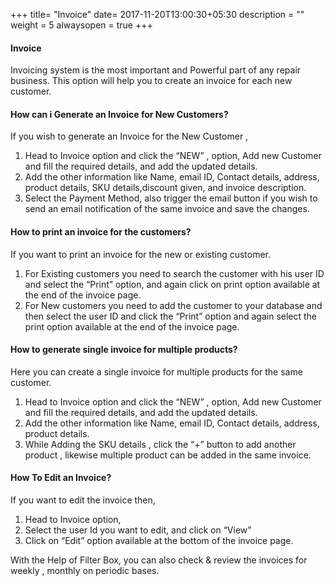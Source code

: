 +++
title= "Invoice"
date= 2017-11-20T13:00:30+05:30
description = ""
weight = 5
alwaysopen = true
+++

#### Invoice

Invoicing system is the most important and Powerful part of any repair business. This option will help you to create an invoice for each new customer.

#### How can i Generate an Invoice for New Customers?

If you wish to generate an Invoice for the New Customer ,

1. Head to Invoice option and click the “NEW” , option, Add new Customer and fill the required details, and add the updated details.
2. Add the other information like Name, email ID, Contact details, address, product details, SKU details,discount given, and invoice description.
3. Select the Payment Method, also trigger the email button if you wish to send an email notification of the same invoice and save the changes.

#### How to print an invoice for the customers?

 If you want to print an invoice for the new or existing customer.

1. For Existing customers you need to search the customer with his user ID and select the “Print” option, and again click on print option available at the end of the invoice page.
2. For New customers you need to add the customer to your database and then select the user ID and click the “Print” option and again select the print option available at the end of the invoice page.

#### How to generate single invoice for multiple products?

 Here you can create a single invoice for multiple products for the same customer.

1. Head to Invoice option and click the “NEW” , option, Add new Customer and fill the required details, and add the updated details.
2. Add the other information like Name, email ID, Contact details, address, product details.
3. While Adding the SKU details , click the “+” button to add another product , likewise multiple product can be added in the same invoice.

#### How To Edit an Invoice?

If you want to edit the invoice then,

1. Head to Invoice option,
2. Select the user Id you want to edit, and click on “View”
3. Click on “Edit” option available at the bottom of the invoice page.

With the Help of Filter Box, you can also check & review the invoices for weekly , monthly on periodic bases.
